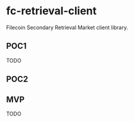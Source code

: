 # fc-retrieval-client
Filecoin Secondary Retrieval Market client library.

## POC1

TODO

## POC2

## MVP

TODO
